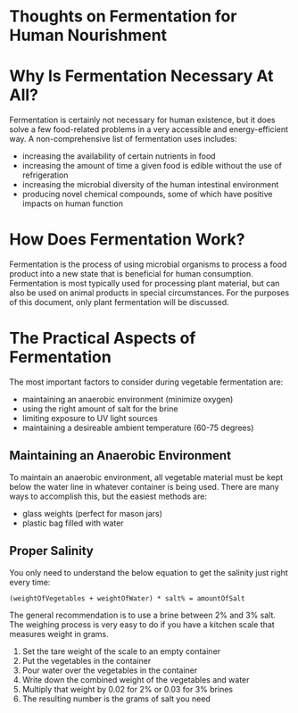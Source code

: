 Thoughts on Fermentation for Human Nourishment
===============================================

# Why Is Fermentation Necessary At All?

Fermentation is certainly not necessary for human existence, but it
does solve a few food-related problems in a very accessible and 
energy-efficient way. A non-comprehensive list of fermentation 
uses includes:

- increasing the availability of certain nutrients in food
- increasing the amount of time a given food is edible without the
use of refrigeration
- increasing the microbial diversity of the human intestinal
environment
- producing novel chemical compounds, some of which have positive
impacts on human function

# How Does Fermentation Work?

Fermentation is the process of using microbial organisms to process
a food product into a new state that is beneficial for human 
consumption. Fermentation is most typically used for processing 
plant material, but can also be used on animal products in 
special circumstances. For the purposes of this document, only 
plant fermentation will be discussed.

# The Practical Aspects of Fermentation

The most important factors to consider during vegetable fermentation
are:

- maintaining an anaerobic environment (minimize oxygen)
- using the right amount of salt for the brine
- limiting exposure to UV light sources
- maintaining a desireable ambient temperature (60-75 degrees)

## Maintaining an Anaerobic Environment

To maintain an anaerobic environment, all vegetable material
must be kept below the water line in whatever container is
being used. There are many ways to accomplish this, but the
easiest methods are:

- glass weights (perfect for mason jars)
- plastic bag filled with water

## Proper Salinity

You only need to understand the below equation to get the salinity
just right every time:

```(weightOfVegetables + weightOfWater) * salt% = amountOfSalt```

The general recommendation is to use a brine between 2% and 3% salt.
The weighing process is very easy to do if you have a kitchen scale
that measures weight in grams.

1. Set the tare weight of the scale to an empty container
2. Put the vegetables in the container
3. Pour water over the vegetables in the container
4. Write down the combined weight of the vegetables and water
5. Multiply that weight by 0.02 for 2% or 0.03 for 3% brines
6. The resulting number is the grams of salt you need 

